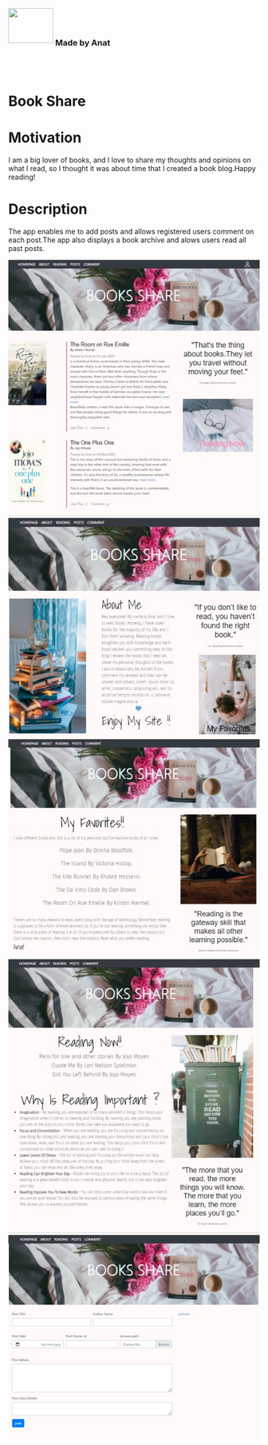 <div id="container">
<div style="text-align:left">
  <img  src="https://img.icons8.com/office/80/000000/api.png"/ height="70" width=90 style="display:inline-block">
  <div style="display:inline-block;vertical-align:middle" ><h3>Made by Anat</h3></div>
</div>

 </div> 


<br>
<br>

# Book Share


  
# Motivation
  
I am a big lover of books, and I love to share my thoughts and opinions on what I read, so I thought it was about time that I created a book blog.Happy reading!
  
# Description

The app enables me to add posts and allows registered users comment on each post.The app also displays a book archive and alows users read all past posts.
  
![Image](main.jpg)
![Image](about.jpg)
![Image](favorites.jpg)
![Image](reading.jpg)
![Image](post.jpg)

